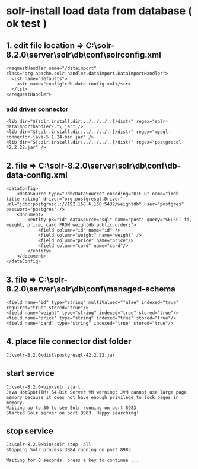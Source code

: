 # solr-install load data from database ( ok test )

## 1. edit file location => C:\solr-8.2.0\server\solr\db\conf\solrconfig.xml
```
<requestHandler name="/dataimport" class="org.apache.solr.handler.dataimport.DataImportHandler">
  <lst name="defaults">
    <str name="config">db-data-config.xml</str>
  </lst>
</requestHandler>
```
### add driver connector
```
<lib dir="${solr.install.dir:../../../..}/dist/" regex="solr-dataimporthandler-.*\.jar" />
<lib dir="${solr.install.dir:../../../..}/dist/" regex="mysql-connector-java-5.1.24-bin.jar" />
<lib dir="${solr.install.dir:../../../..}/dist/" regex="postgresql-42.2.22.jar" />
```

## 2. file => C:\solr-8.2.0\server\solr\db\conf\db-data-config.xml

```
<dataConfig>
	<dataSource type="JdbcDataSource" encoding="UTF-8" name="imdb-title-rating" driver="org.postgresql.Driver" url="jdbc:postgresql://192.168.6.150:5432/weightdb" user="postgres" password="postgres" />
	<document>
		<entity pk="id" dataSource="sql" name="post" query="SELECT id, weight, price, card FROM weightdb.public.order;">
			<field column="id" name="id" />
			<field column="weight" name="weight" />
			<field column="price" name="price"/>
			<field column="card" name="card"/>
		</entity>
	</document>
</dataConfig> 
```


## 3. file => C:\solr-8.2.0\server\solr\db\conf\managed-schema
```
<field name="id" type="string" multiValued="false" indexed="true" required="true" stored="true"/>  
<field name="weight" type="string" indexed="true" stored="true"/>
<field name="price" type="string" indexed="true" stored="true"/>
<field name="card" type="string" indexed="true" stored="true"/>

```

## 4. place file connector dist folder

```
C:\solr-8.2.0\dist\postgresql-42.2.22.jar

```


## start service
```
C:\solr-8.2.0>bin\solr start
Java HotSpot(TM) 64-Bit Server VM warning: JVM cannot use large page memory because it does not have enough privilege to lock pages in memory.
Waiting up to 30 to see Solr running on port 8983
Started Solr server on port 8983. Happy searching!
```
## stop service
```
C:\solr-8.2.0>bin\solr stop -all
Stopping Solr process 3084 running on port 8983

Waiting for 0 seconds, press a key to continue ...
```
